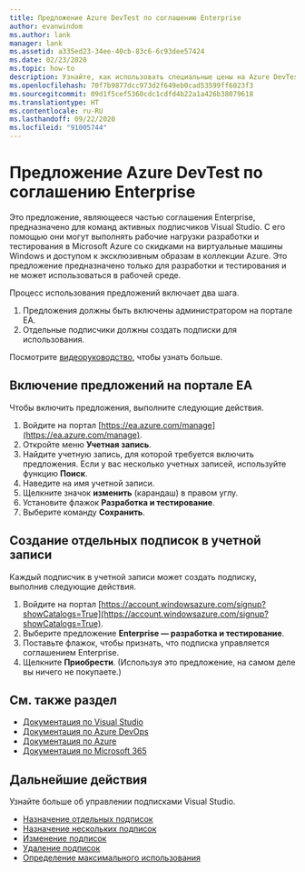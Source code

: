 ```yaml
---
title: Предложение Azure DevTest по соглашению Enterprise
author: evanwindom
ms.author: lank
manager: lank
ms.assetid: a335ed23-34ee-40cb-83c6-6c93dee57424
ms.date: 02/23/2020
ms.topic: how-to
description: Узнайте, как использовать специальные цены на Azure DevTest, доступные клиентам с соглашениями Enterprise.
ms.openlocfilehash: 70f7b9877dcc973d2f649eb0cad53599ff6023f3
ms.sourcegitcommit: 09d1f5cef5360cdc1cdfd4b22a1a426b38079618
ms.translationtype: HT
ms.contentlocale: ru-RU
ms.lasthandoff: 09/22/2020
ms.locfileid: "91005744"
---
```

# <a name="azure-enterprise-agreement-devtest-offer"></a>Предложение Azure DevTest по соглашению Enterprise

Это предложение, являющееся частью соглашения Enterprise, предназначено для команд активных подписчиков Visual Studio. С его помощью они могут выполнять рабочие нагрузки разработки и тестирования в Microsoft Azure со скидками на виртуальные машины Windows и доступом к эксклюзивным образам в коллекции Azure. Это предложение предназначено только для разработки и тестирования и не может использоваться в рабочей среде.  

Процесс использования предложений включает два шага.
1. Предложения должны быть включены администратором на портале EA.
2. Отдельные подписчики должны создать подписки для использования. 

Посмотрите [видеоруководство](https://channel9.msdn.com/blogs/EA.Azure.com/Enabling-and-Creating-EA-DevTest-Subscriptions-through-the-EA-Portal), чтобы узнать больше.  

## <a name="enable-offers-in-the-ea-portal"></a>Включение предложений на портале EA
Чтобы включить предложения, выполните следующие действия.
1. Войдите на портал [https://ea.azure.com/manage](https://ea.azure.com/manage).
0. Откройте меню **Учетная запись**.
0. Найдите учетную запись, для которой требуется включить предложения.  Если у вас несколько учетных записей, используйте функцию **Поиск**. 
0. Наведите на имя учетной записи. 
0. Щелкните значок **изменить** (карандаш) в правом углу. 
0. Установите флажок **Разработка и тестирование**.
0. Выберите команду **Сохранить**.

## <a name="create-individual-subscriptions-within-the-account"></a>Создание отдельных подписок в учетной записи
Каждый подписчик в учетной записи может создать подписку, выполнив следующие действия.
1. Войдите на портал [https://account.windowsazure.com/signup?showCatalogs=True](https://account.windowsazure.com/signup?showCatalogs=True).
0. Выберите предложение **Enterprise — разработка и тестирование**.
0. Поставьте флажок, чтобы признать, что подписка управляется соглашением Enterprise. 
0. Щелкните **Приобрести**.  (Используя это предложение, на самом деле вы ничего не покупаете.)

## <a name="see-also"></a>См. также раздел
- [Документация по Visual Studio](/visualstudio/)
- [Документация по Azure DevOps](/azure/devops/)
- [Документация по Azure](/azure/)
- [Документация по Microsoft 365](/microsoft-365/)

## <a name="next-steps"></a>Дальнейшие действия
Узнайте больше об управлении подписками Visual Studio.
- [Назначение отдельных подписок](assign-license.md)
- [Назначение нескольких подписок](assign-license-bulk.md)
- [Изменение подписок](edit-license.md)
- [Удаление подписок](delete-license.md)
- [Определение максимального использования](maximum-usage.md)